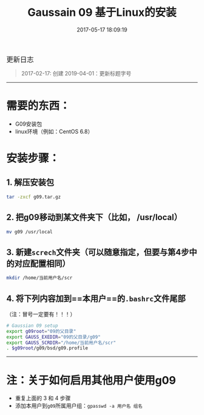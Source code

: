 ﻿---
title: Gaussain 09 基于Linux的安装
date: 2017-05-17 18:09:19
tags: 
- Cal-Chem-Software
- Gaussian
- Gaussian入门
categories:
- 计算化学软件安装
---

<font  size=4 face="黑体">更新日志</font> 

> 2017-02-17: 创建
> 2019-04-01：更新标题字号
---

# **需要的东西：** 
 - G09安装包
 - linux环境（例如：CentOS 6.8）


# **安装步骤：** 
## 1. 解压安装包
```sh
tar -zxcf g09.tar.gz
```
## 2. 把g09移动到某文件夹下（比如， /usr/local）
```sh
mv g09 /usr/local
```
## 3. 新建`screch`文件夹（可以随意指定，但要与第4步中的对应配置相同）
```sh
mkdir /home/当前用户名/scr
```

## 4. 将下列内容加到==本用户==的`.bashrc`文件尾部
   （注：冒号一定要有！！！）
```sh
# Gaussian 09 setup
export g09root="09的父目录"
export GAUSS_EXEDIR="09的父目录/g09"
export GAUSS_SCRDIR="/home/当前用户名/scr"
. $g09root/g09/bsd/g09.profile
```


----
#  注：关于如何启用其他用户使用g09
- 重复上面的 3 和 4 步骤
- 添加本用户到`g09`所属用户组：`gpasswd -a 用户名 组名`




